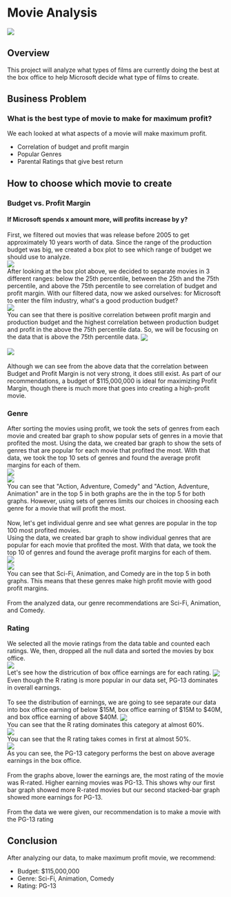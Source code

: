 # Movie Analysis
<img align="center" src="images/movie_picture.png"><br>

## Overview
This project will analyze what types of films are currently doing the best at the box office to help Microsoft decide what type of films to create. <br>

## Business Problem
### What is the best type of movie to make for maximum profit?
We each looked at what aspects of a movie will make maximum profit.
* Correlation of budget and profit margin
* Popular Genres
* Parental Ratings that give best return 

## How to choose which movie to create
### Budget vs. Profit Margin
#### If Microsoft spends x amount more, will profits increase by y?
First, we filtered out movies that was release before 2005 to get approximately 10 years worth of data. 
Since the range of the production budget was big, we created a box plot to see which range of budget we should use to analyze.<br>
<img align="center" src="images/filtered_df_boxplot.png"><br>
After looking at the box plot above, we decided to separate movies in 3 different ranges: below the 25th percentile, between the 25th and the 75th percentile, and above the 75th percentile to see correlation of budget and profit margin.
With our filtered data, now we asked ourselves: for Microsoft to enter the film industry, what's a good production budget?<br>
<img align="center" src="images/Corrs&#32;for&#32;Jupyter.PNG"><br>
You can see that there is positive correlation between profit margin and production budget and the highest correlation between production budget and profit in the above the 75th percentile data. So, we will be focusing on the data that is above the 75th percentile data.
<img align="center" src="images/budget_v_prof_scatter_seaborn_version.png"><br><br>
<img align="center" src="images/High_df_stats.PNG.png"><br><br>
Although we can see from the above data that the correlation between Budget and Profit Margin is not very strong, it does still exist.
As part of our recommendations, a budget of $115,000,000 is ideal for maximizing Profit Margin, though there is much more that goes into creating a high-profit movie.

### Genre
After sorting the movies using profit, we took the sets of genres from each movie and created bar graph to show popular sets of genres in a movie that profited the most. 
Using the data, we created bar graph to show the sets of genres that are popular for each movie that profited the most. With that data, we took the top 10 sets of genres and found the average profit margins for each of them.<br>
<img align="center" src="images/set_of_genres_top_100_profited_movies.png"><br>
<img align="center" src="images/profit_margin_set_genre.png"><br>
You can see that "Action, Adventure, Comedy" and "Action, Adventure, Animation" are in the top 5 in both graphs are the in the top 5 for both graphs. However, using sets of genres limits our choices in choosing each genre for a movie that will profit the most.<br><br>
Now, let's get individual genre and see what genres are popular in the top 100 most profited movies.<br>
Using the data, we created bar graph to show individual genres that are popular for each movie that profited the most. With that data, we took the top 10 of genres and found the average profit margins for each of them.<br>
<img align="center" src="images/genres_top_100_profited_movies.png"><br>
<img align="center" src="images/profit_margin_genre.png"><br>
You can see that Sci-Fi, Animation, and Comedy are in the top 5 in both graphs. This means that these genres make high profit movie with good profit margins.<br><br>
From the analyzed data, our genre recommendations are Sci-Fi, Animation, and Comedy.

### Rating
We selected all the movie ratings from the data table and counted each ratings. We, then, dropped all the null data and sorted the movies by box office.<br>
<img align="center" src="images/Distribution&#32;of&#32;Ratings.png"><br>
Let's see how the districution of box office earnings are for each rating.
<img align="center" src="images/Stacked&#32;Bar&#32;Chart.png"><br>
Even though the R rating is more popular in our data set, PG-13 dominates in overall earnings.<br><br>
To see the distribution of earnings, we are going to see separate our data into box office earning of below $15M, box office earning of $15M to $40M, and box office earning of above $40M. 
<img align="center" src="images/Below&#32;15&#32;Million.png"><br>
You can see that the R rating dominates this category at almost 60%.<br>
<img align="center" src="images/15&#32;to&#32;40&#32;Million.png"><br>
You can see that the R rating takes comes in first at almost 50%.<br>
<img align="center" src="images/Above&#32;40&#32;Million.png"><br>
As you can see, the PG-13 category performs the best on above average earnings in the box office.<br><br>
From the graphs above, lower the earnings are, the most rating of the movie was R-rated. Higher earning movies was PG-13. This shows why our first bar graph showed more R-rated movies but our second stacked-bar graph showed more earnings for PG-13.<br><br>
From the data we were given, our recommendation is to make a movie with the PG-13 rating

## Conclusion
After analyzing our data, to make maximum profit movie, we recommend:
* Budget: $115,000,000
* Genre: Sci-Fi, Animation, Comedy
* Rating: PG-13